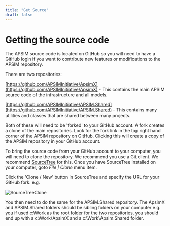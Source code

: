 ```yaml
---
title: "Get Source"
draft: false
---
```


# Getting the source code

The APSIM source code is located on GitHub so you will need to have a GitHub login if you want to contribute new features or modifications to the APSIM repository.

There are two repositories: 

[https://github.com/APSIMInitiative/ApsimX](https://github.com/APSIMInitiative/ApsimX) - This contains the main APSIM source code of the infrastructure and all models.

[https://github.com/APSIMInitiative/APSIM.Shared](https://github.com/APSIMInitiative/APSIM.Shared) - This contains many utilities and classes that are shared between many projects.

Both of these will need to be 'forked' to your GitHub account. A fork creates a clone of the main repositories. Look for the fork link in the top right hand corner of the APSIM repository on GitHub. Clicking this will create a copy of the APSIM repository in your GitHub account.

To bring the source code from your GitHub account to your computer, you will need to clone the repository. We recommend you use a Git client. We recommend [SourceTree](http://www.sourcetreeapp.com) for this. Once you have SourceTree installed on your computer, goto *File | Clone* menu item.


Click the 'Clone / New' button in SourceTree and specify the URL for your GitHub fork. e.g.

![SourceTreeClone](/images/Development.SourceTreeClone.png)

You then need to do the same for the APSIM.Shared repository. The ApsimX and APSIM.Shared folders should be sibling folders on your computer e.g. you if used c:\Work as the root folder for the two repositories, you should end up with a c:\Work\ApsimX and a c:\Work\Apsim.Shared folder.